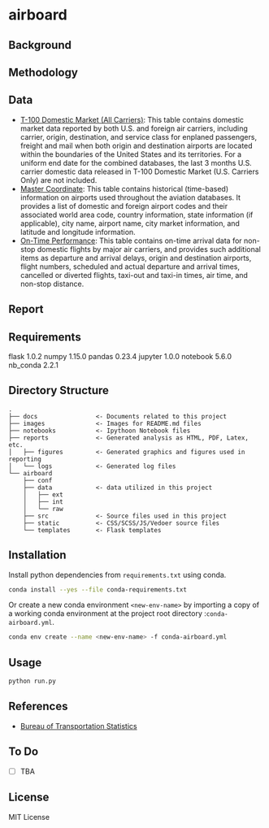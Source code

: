 
# airboard

## Background

## Methodology

## Data
- [T-100 Domestic Market (All Carriers)](https://www.transtats.bts.gov/DL_SelectFields.asp): This table contains domestic market data reported by both U.S. and foreign air carriers, including carrier, origin, destination, and service class for enplaned passengers, freight and mail when both origin and destination airports are located within the boundaries of the United States and its territories. For a uniform end date for the combined databases, the last 3 months U.S. carrier domestic data released in T-100 Domestic Market (U.S. Carriers Only) are not included.
- [Master Coordinate](https://www.transtats.bts.gov/DL_SelectFields.asp): This table contains historical (time-based) information on airports used throughout the aviation databases. It provides a list of domestic and foreign airport codes and their associated world area code, country information, state information (if applicable), city name, airport name, city market information, and latitude and longitude information.
- [On-Time Performance](https://www.transtats.bts.gov/TableInfo.asp): This table contains on-time arrival data for non-stop domestic flights by major air carriers, and provides such additional items as departure and arrival delays, origin and destination airports, flight numbers, scheduled and actual departure and arrival times, cancelled or diverted flights, taxi-out and taxi-in times, air time, and non-stop distance.
## Report

## Requirements

flask           1.0.2
numpy           1.15.0
pandas          0.23.4
jupyter         1.0.0
notebook        5.6.0
nb_conda        2.2.1

## Directory Structure
```
.
├── docs                <- Documents related to this project
├── images              <- Images for README.md files
├── notebooks           <- Ipythoon Notebook files
├── reports             <- Generated analysis as HTML, PDF, Latex, etc.
│   ├── figures         <- Generated graphics and figures used in reporting
│   └── logs            <- Generated log files  
└── airboard
    ├── conf
    ├── data            <- data utilized in this project
    │   ├── ext
    │   ├── int
    │   └── raw
    ├── src             <- Source files used in this project
    ├── static          <- CSS/SCSS/JS/Vedoer source files
    └── templates       <- Flask templates 
```
## Installation
Install python dependencies from  `requirements.txt` using conda.
```bash
conda install --yes --file conda-requirements.txt
```

Or create a new conda environment `<new-env-name>` by importing a copy of a working conda environment at the project root directory :`conda-airboard.yml`.
```bash
conda env create --name <new-env-name> -f conda-airboard.yml
```
## Usage
```bash
python run.py
```
## References
- [Bureau of Transportation Statistics](https://www.bts.gov/)

## To Do
- [ ] TBA

## License
MIT License

